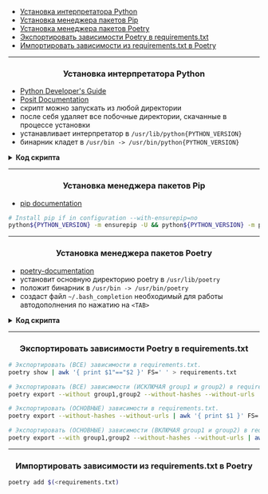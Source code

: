 - [Установка интерпретатора Python](#1)
- [Установка менеджера пакетов Pip](#2)
- [Установка менеджера пакетов Poetry](#3)
- [Экспортировать зависимости Poetry в requirements.txt](#4)
- [Импортировать зависимости из requirements.txt в Poetry](#5)

<!-- @@@@@@@@@@@@@@@@@@@@@@@@@@@@@@@@@@@@@@@@@@@@@@@@@@@@@@@@@@@@@@@@@@@@@@ -->

---

<h3 id="1" align="center">Установка интерпретатора Python</h3>

- [Python Developer's Guide](https://devguide.python.org/getting-started/setup-building/)
- [Posit Documentation](https://docs.posit.co/resources/install-python-source/)
- cкрипт можно запускать из любой директории
- после себя удаляет все побочные директории, скачанные в процессе установки
- устанавливает интерпретатор в `/usr/lib/python{PYTHON_VERSION}`
- бинарник кладет в `/usr/bin -> /usr/bin/python{PYTHON_VERSION}`

<details><br><summary><b>Код скрипта</b></summary>

```shell
INITIAL_PATH=${PWD}
PYTHON_MAJOR=3

# Ask Python version.
echo See available versions of Python on website https://www.python.org/ftp/python/
echo And enter python version with format 0.0.0
read -p '>>> ' PYTHON_VERSION
PYTHON_ROOT=/usr/lib/python${PYTHON_VERSION}

# Ask if User want install Pip manager.
while true; do
    echo "Do you want to install Pip manager? (y|n)"
    read -p '>>> ' INSTALL_PIP

    if [[ ${INSTALL_PIP} == 'y' ]]; then
        INSTALL_PIP=--with-ensurepip=upgrade
        break

    elif [[ ${INSTALL_PIP} == 'n' ]]; then
        INSTALL_PIP=--with-ensurepip=no
        break
    fi
done

# Ask number of cores want use User for installation.
echo Enter number of cores which you want to use for installation
read -p '>>> ' CORES

# Update list of packages, update all packages and remove unused dependencies.
sudo apt update && sudo apt -y full-upgrade && sudo apt -y autoremove
# Install required packages to install Python.
sudo apt -y install curl make tar wget
# Install packages required for Python configuration.
sudo apt -y install build-essential \
                    gdb \
                    lcov pkg-config \
                    libbz2-dev \
                    libffi-dev \
                    libgdbm-dev \
                    libgdbm-compat-dev \
                    liblzma-dev \
                    libncurses5-dev \
                    libreadline6-dev \
                    libsqlite3-dev \
                    libssl-dev \
                    lzma \
                    lzma-dev \
                    tk-dev \
                    uuid-dev \
                    zlib1g-dev

# Download directory with Python source code.
sudo wget https://www.python.org/ftp/python/${PYTHON_VERSION}/Python-${PYTHON_VERSION}.tgz
# Unarchive archived directory and go inside them.
sudo tar -zxvf Python-${PYTHON_VERSION}.tgz && cd Python-${PYTHON_VERSION}

# Configure installation of Python.
# --with-ensurepip=no (don`t install pip package).
# --with-ensurepip=upgrade (install last version of pip package).
sudo ./configure ${INSTALL_PIP} \
                 --enable-optimizations \
                 --enable-shared \
                 --prefix=${PYTHON_ROOT} \
                 LDFLAGS=-Wl,-rpath=${PYTHON_ROOT}/lib,--disable-new-dtags

# Generate Makefile for Python installation.
# -s (with only warnings and errors)
# -j<num> (adjust the number of used cores)
sudo sudo make -s -j${CORES}
# Run Python installation.
sudo make install

# Copy executable file in /usr/bin directory
sudo cp ${PYTHON_ROOT}/bin/python${PYTHON_MAJOR} /usr/bin/python${PYTHON_VERSION}

# Delete directories which was needed to install Python but not required for Python work.
cd ${INITIAL_PATH}
sudo rm -r Python-${PYTHON_VERSION}.tgz Python-${PYTHON_VERSION}

# Check version of installed Python.
PYTHON_BIN_PATH=`which python${PYTHON_VERSION}`
echo python successfully installed and executable bath is ${PYTHON_BIN_PATH}
echo "${PYTHON_BIN_PATH} --version ~~> `${PYTHON_BIN_PATH} -V`"
```

</details>

<!-- @@@@@@@@@@@@@@@@@@@@@@@@@@@@@@@@@@@@@@@@@@@@@@@@@@@@@@@@@@@@@@@@@@@@@@ -->

---

<h3 id="2" align="center">Установка менеджера пакетов Pip</h3>

- [pip documentation](https://pip.pypa.io/en/stable/installation/)

```bash
# Install pip if in configuration --with-ensurepip=no
python${PYTHON_VERSION} -m ensurepip -U && python${PYTHON_VERSION} -m pip install -U pip
```

<!-- @@@@@@@@@@@@@@@@@@@@@@@@@@@@@@@@@@@@@@@@@@@@@@@@@@@@@@@@@@@@@@@@@@@@@@ -->

---

<h3 id="3" align="center">Установка менеджера пакетов Poetry</h3>

- [poetry-documentation](https://python-poetry.org/docs/#installing-with-the-official-installer)
- установит основную директорию poetry в `/usr/lib/poetry`
- положит бинарник в `/usr/bin -> /usr/bin/poetry`
- создаст файл `~/.bash_completion` необходимый для работы автодополнения по нажатию на `<TAB>`

<details><br><summary><b>Код скрипта</b></summary>

```shell
# Directory when poetry put dir with program.
POETRY_HOME=/usr/lib/poetry

# Install poetry into directory /usr/lib/poetry.
sudo curl -sSL https://install.python-poetry.org | sudo POETRY_HOME=${POETRY_HOME} python3

# Directory with poetry bin file.
POETRY_BIN=${POETRY_HOME}/bin

# Move binary file of poetry to /usr/bin.
sudo cp ${POETRY_BIN}/poetry /usr/bin
sudo rm -r ${POETRY_BIN}

# Check if poetry was successfully installed.
echo "poetry --version ~~> `poetry --version`"

# Enable tab completion for Bash.
poetry completions bash >> ~/.bash_completion
echo
echo For enable autocompletion restart your shell.

# Directory when poetry put dir with program.
POETRY_HOME=/usr/lib/poetry

# Install poetry into directory /usr/lib/poetry.
sudo curl -sSL https://install.python-poetry.org | sudo POETRY_HOME=${POETRY_HOME} python3

# Directory with poetry bin file.
POETRY_BIN=${POETRY_HOME}/bin

# Move binary file of poetry to /usr/bin.
sudo cp ${POETRY_BIN}/poetry /usr/bin
sudo rm -r ${POETRY_BIN}

# Check if poetry was successfully installed.
echo "poetry --version ~~> `poetry --version`"

# Enable tab completion for Bash.
poetry completions bash >> ~/.bash_completion
echo
echo For enable autocompletion restart your shell.

# ~~~~~~~~~~~~~~~~~~~~~~~~~~~~~~~~~~~~~~~~~~~~~~~~~~~~~~~~~~~~~~~~~~~~~~~~~~~~~
# Make settings for poetry.
# ~~~~~~~~~~~~~~~~~~~~~~~~~~~~~~~~~~~~~~~~~~~~~~~~~~~~~~~~~~~~~~~~~~~~~~~~~~~~~
# The path to the cache directory used by Poetry.
poetry config cache-dir "~/poetry_cache"
# ~~~~~~~~~~~~~~~~~~~~~~~~~~~~~~~~~~~~~~~~~~~~~~~~~~~~~~~~~~~~~~~~~~~~~~~~~~~~~
# https://python-poetry.org/docs/configuration/#installermax-workers
poetry config installer.max-workers 4
# ~~~~~~~~~~~~~~~~~~~~~~~~~~~~~~~~~~~~~~~~~~~~~~~~~~~~~~~~~~~~~~~~~~~~~~~~~~~~~
# Use a more modern and faster method for package installation.
poetry config installer.modern-installation true
# ~~~~~~~~~~~~~~~~~~~~~~~~~~~~~~~~~~~~~~~~~~~~~~~~~~~~~~~~~~~~~~~~~~~~~~~~~~~~~
# Use parallel packages installation.
poetry config installer.parallel true
# ~~~~~~~~~~~~~~~~~~~~~~~~~~~~~~~~~~~~~~~~~~~~~~~~~~~~~~~~~~~~~~~~~~~~~~~~~~~~~
# Create a new virtual environment if one doesn’t already exist.
poetry config virtualenvs.create true
# ~~~~~~~~~~~~~~~~~~~~~~~~~~~~~~~~~~~~~~~~~~~~~~~~~~~~~~~~~~~~~~~~~~~~~~~~~~~~~
# Create the virtualenv inside the project’s root directory.
poetry config virtualenvs.in-project true
# ~~~~~~~~~~~~~~~~~~~~~~~~~~~~~~~~~~~~~~~~~~~~~~~~~~~~~~~~~~~~~~~~~~~~~~~~~~~~~
# https://python-poetry.org/docs/configuration/#virtualenvsoptionsalways-copy
poetry config virtualenvs.options.always-copy false
# ~~~~~~~~~~~~~~~~~~~~~~~~~~~~~~~~~~~~~~~~~~~~~~~~~~~~~~~~~~~~~~~~~~~~~~~~~~~~~
# Create virtualenv without pip package.
poetry config virtualenvs.options.no-pip true
# ~~~~~~~~~~~~~~~~~~~~~~~~~~~~~~~~~~~~~~~~~~~~~~~~~~~~~~~~~~~~~~~~~~~~~~~~~~~~~
# Create virtualenv without setuptools package.
poetry config virtualenvs.options.no-setuptools true
# ~~~~~~~~~~~~~~~~~~~~~~~~~~~~~~~~~~~~~~~~~~~~~~~~~~~~~~~~~~~~~~~~~~~~~~~~~~~~~
# https://python-poetry.org/docs/configuration/#virtualenvsoptionssystem-site-packages
poetry config virtualenvs.options.system-site-packages false
# ~~~~~~~~~~~~~~~~~~~~~~~~~~~~~~~~~~~~~~~~~~~~~~~~~~~~~~~~~~~~~~~~~~~~~~~~~~~~~
# Directory where virtual environments will be created if virtualenvs.in-project false.
poetry config virtualenvs.path {cache-dir}/virtualenvs
# ~~~~~~~~~~~~~~~~~~~~~~~~~~~~~~~~~~~~~~~~~~~~~~~~~~~~~~~~~~~~~~~~~~~~~~~~~~~~~
# https://python-poetry.org/docs/configuration/#virtualenvsprefer-active-python-experimental
poetry config virtualenvs.prefer-active-python false
# ~~~~~~~~~~~~~~~~~~~~~~~~~~~~~~~~~~~~~~~~~~~~~~~~~~~~~~~~~~~~~~~~~~~~~~~~~~~~~
# Format string defining the prompt to be displayed when the virtual environment is activated.
poetry config virtualenvs.prompt {project_name}
# ~~~~~~~~~~~~~~~~~~~~~~~~~~~~~~~~~~~~~~~~~~~~~~~~~~~~~~~~~~~~~~~~~~~~~~~~~~~~~
```

</details>

<!-- @@@@@@@@@@@@@@@@@@@@@@@@@@@@@@@@@@@@@@@@@@@@@@@@@@@@@@@@@@@@@@@@@@@@@@ -->

---

<h3 id="4" align="center">Экспортировать зависимости Poetry в requirements.txt</h3>

```bash
# Экспортировать (ВСЕ) зависимости в requirements.txt.
poetry show | awk '{ print $1"=="$2 }' FS=' ' > requirements.txt

# Экспортировать (ВСЕ) зависимости (ИСКЛЮЧАЯ group1 и group2) в requirements.txt.
poetry export --without group1,group2 --without-hashes --without-urls | awk '{ print $1 }' FS=' ; ' > requirements.txt

# Экспортировать (ОСНОВНЫЕ) зависимости в requirements.txt.
poetry export --without-hashes --without-urls | awk '{ print $1 }' FS=' ; ' > requirements.txt

# Экспортировать (ОСНОВНЫЕ) зависимости (ВКЛЮЧАЯ group1 и group2) в requirements.txt.
poetry export --with group1,group2 --without-hashes --without-urls | awk '{ print $1 }' FS=' ; ' > requirements.txt
```

</details>

<!-- @@@@@@@@@@@@@@@@@@@@@@@@@@@@@@@@@@@@@@@@@@@@@@@@@@@@@@@@@@@@@@@@@@@@@@ -->

---

<h3 id="5" align="center">Импортировать зависимости из requirements.txt в Poetry</h3>

```bash
poetry add $(<requirements.txt)
```